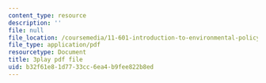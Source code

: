 ```yaml
---
content_type: resource
description: ''
file: null
file_location: /coursemedia/11-601-introduction-to-environmental-policy-and-planning-fall-2016/b32f61e81d7733cc6ea4b9fee822b8ed_alnDYYwAs74.pdf
file_type: application/pdf
resourcetype: Document
title: 3play pdf file
uid: b32f61e8-1d77-33cc-6ea4-b9fee822b8ed
---
```

